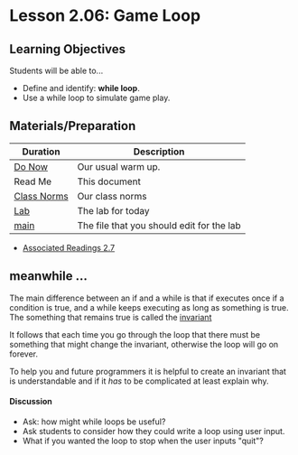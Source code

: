 # Lesson 2.06: Game Loop

## Learning Objectives

Students will be able to...

* Define and identify: **while loop**.
* Use a while loop to simulate game play.

## Materials/Preparation

 | **Duration**   | **Description**    |
| ---------- | -------------- |
| [Do Now](#DoNow.md) |  Our usual warm up.         |
|  Read Me | This document |
| [Class Norms](#ClassNorms.md) | Our class norms          |
| [Lab](#lab.md) | The lab for today         |
| [main](#main.py) | The file that you should edit for the lab        |

* [Associated Readings 2.7](https://tealsk12.github.io/2nd-semester-introduction-to-computer-science/readings.md#associatedreadings/2.7)

## meanwhile ...

The main difference between an if and a while is that if executes once if a condition is true, and a while keeps executing as long as something is true. The something that remains true is called the [invariant](https://en.wikipedia.org/wiki/Loop_invariant)

It follows that each time you go through the loop that there must be something that might change the invariant, otherwise the loop will go on forever.

To help you and future programmers it is helpful to create an invariant that is understandable and if it *has* to be complicated at least explain why.


#### Discussion

* Ask: how might while loops be useful?
* Ask students to consider how they could write a loop using user input.
* What if you wanted the loop to stop when the user inputs "quit"?

